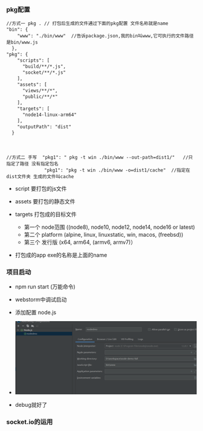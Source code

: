 ### pkg配置
```
//方式一 pkg . // 打包后生成的文件通过下面的pkg配置 文件名称就是name
"bin": {
    "www": "./bin/www"  //告诉package.json,我的bin叫www,它可执行的文件路径是bin/www.js
  },
"pkg": {
    "scripts": [
      "build/**/*.js",
      "socket/**/*.js"
    ],
    "assets": [
      "views/**/*",
      "public/**/*"
    ],
    "targets": [
      "node14-linux-arm64"
    ],
    "outputPath": "dist"
  }



//方式二 手写  "pkg1": " pkg -t win ./bin/www --out-path=dist1/"   //只指定了路径 没有指定包名
              "pkg1": "pkg -t win ./bin/www -o=dist1/cache"  //指定在dist文件夹 生成的文件叫cache

```

- script 要打包的js文件
- assets 要打包的静态文件
- targets 打包成的目标文件
  - 第一个 node范围  ((node8), node10, node12, node14, node16 or latest)
  - 第二个 platform  (alpine, linux, linuxstatic, win, macos, (freebsd))
  - 第三个 发行版    (x64, arm64, (armv6, armv7)）

- 打包成的app exe的名称是上面的name

### 项目启动
- npm run start (万能命令)

- webstorm中调试启动
- 添加配置 node.js 
- ![img.png](img.png)
- debug就好了

### socket.io的运用


